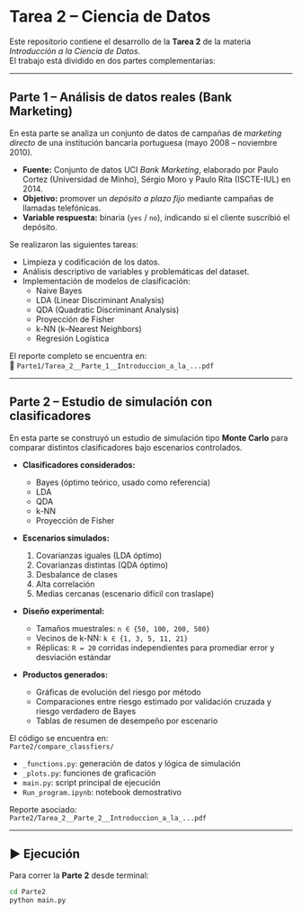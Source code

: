 # Tarea 2 – Ciencia de Datos

Este repositorio contiene el desarrollo de la **Tarea 2** de la materia *Introducción a la Ciencia de Datos*.  
El trabajo está dividido en dos partes complementarias:

---

## Parte 1 – Análisis de datos reales (Bank Marketing)

En esta parte se analiza un conjunto de datos de campañas de *marketing directo* de una institución bancaria portuguesa (mayo 2008 – noviembre 2010).  

- **Fuente:** Conjunto de datos UCI *Bank Marketing*, elaborado por Paulo Cortez (Universidad de Minho), Sérgio Moro y Paulo Rita (ISCTE-IUL) en 2014.  
- **Objetivo:** promover un *depósito a plazo fijo* mediante campañas de llamadas telefónicas.  
- **Variable respuesta:** binaria (`yes` / `no`), indicando si el cliente suscribió el depósito.  

Se realizaron las siguientes tareas:
- Limpieza y codificación de los datos.  
- Análisis descriptivo de variables y problemáticas del dataset.  
- Implementación de modelos de clasificación:
  - Naive Bayes  
  - LDA (Linear Discriminant Analysis)  
  - QDA (Quadratic Discriminant Analysis)  
  - Proyección de Fisher  
  - k-NN (k–Nearest Neighbors)  
  - Regresión Logística  

El reporte completo se encuentra en:  
📄 `Parte1/Tarea_2__Parte_1__Introduccion_a_la_...pdf`

---

## Parte 2 – Estudio de simulación con clasificadores

En esta parte se construyó un estudio de simulación tipo **Monte Carlo** para comparar distintos clasificadores bajo escenarios controlados.

- **Clasificadores considerados:**
  - Bayes (óptimo teórico, usado como referencia)  
  - LDA  
  - QDA  
  - k-NN  
  - Proyección de Fisher  

- **Escenarios simulados:**
  1. Covarianzas iguales (LDA óptimo)  
  2. Covarianzas distintas (QDA óptimo)  
  3. Desbalance de clases  
  4. Alta correlación  
  5. Medias cercanas (escenario difícil con traslape)  

- **Diseño experimental:**
  - Tamaños muestrales: `n ∈ {50, 100, 200, 500}`  
  - Vecinos de k-NN: `k ∈ {1, 3, 5, 11, 21}`  
  - Réplicas: `R = 20` corridas independientes para promediar error y desviación estándar  

- **Productos generados:**
  - Gráficas de evolución del riesgo por método  
  - Comparaciones entre riesgo estimado por validación cruzada y riesgo verdadero de Bayes  
  - Tablas de resumen de desempeño por escenario  

El código se encuentra en:  
 `Parte2/compare_classfiers/`  
- `_functions.py`: generación de datos y lógica de simulación  
- `_plots.py`: funciones de graficación  
- `main.py`: script principal de ejecución  
- `Run_program.ipynb`: notebook demostrativo  

Reporte asociado:  
 `Parte2/Tarea_2__Parte_2__Introduccion_a_la_...pdf`

---

## ▶ Ejecución

Para correr la **Parte 2** desde terminal:

```bash
cd Parte2
python main.py
